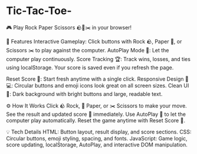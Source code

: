 # Tic-Tac-Toe-
🎮 Play Rock Paper Scissors 🪨📄✂️ in your browser!

🌟 Features
Interactive Gameplay: Click buttons with Rock 🪨, Paper 📄, or Scissors ✂️ to play against the computer.
AutoPlay Mode 🤖: Let the computer play continuously.
Score Tracking 🏆: Track wins, losses, and ties using localStorage. Your score is saved even if you refresh the page.

Reset Score 🔄: Start fresh anytime with a single click.
Responsive Design 📱💻: Circular buttons and emoji icons look great on all screen sizes.
Clean UI 🎨: Dark background with bright buttons and large, readable text.

⚙️ How It Works
Click 🪨 Rock, 📄 Paper, or ✂️ Scissors to make your move.
See the result and updated score 🏅 immediately.
Use AutoPlay 🤖 to let the computer play automatically.
Reset the game anytime with Reset Score 🔄.

💡 Tech Details
HTML: Button layout, result display, and score sections.
CSS: Circular buttons, emoji styling, spacing, and fonts.
JavaScript: Game logic, score updating, localStorage, AutoPlay, and interactive DOM manipulation.
